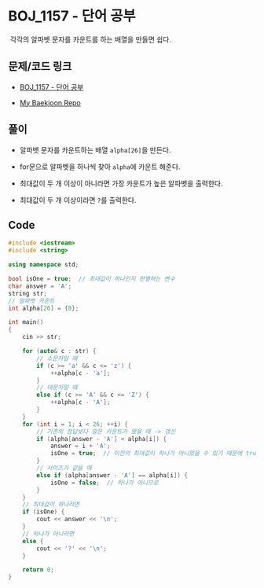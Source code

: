 # BOJ_1157 - 단어 공부

&nbsp;각각의 알파벳 문자를 카운트를 하는 배열을 만들면 쉽다.

## 문제/코드 링크

- [BOJ_1157 - 단어 공부](https://www.acmicpc.net/problem/1157)

- [My Baekjoon Repo](https://github.com/Meantint/Baekjoon)

## 풀이

- 알파벳 문자를 카운트하는 배열 `alpha[26]`을 만든다.

- for문으로 알파벳을 하나씩 찾아 `alpha`에 카운트 해준다.

- 최대값이 두 개 이상이 아니라면 가장 카운트가 높은 알파벳을 출력한다.

- 최대값이 두 개 이상이라면 `?`를 출력한다.

## Code

```cpp
#include <iostream>
#include <string>

using namespace std;

bool isOne = true;  // 최대값이 하나인지 판별하는 변수
char answer = 'A';
string str;
// 알파벳 카운트
int alpha[26] = {0};

int main()
{
    cin >> str;

    for (auto& c : str) {
        // 소문자일 때
        if (c >= 'a' && c <= 'z') {
            ++alpha[c - 'a'];
        }
        // 대문자일 때
        else if (c >= 'A' && c <= 'Z') {
            ++alpha[c - 'A'];
        }
    }
    for (int i = 1; i < 26; ++i) {
        // 기존의 정답보다 많은 카운트가 됐을 때 -> 갱신
        if (alpha[answer - 'A'] < alpha[i]) {
            answer = i + 'A';
            isOne = true;  // 이전의 최대값이 하나가 아니었을 수 있기 때문에 true로 바꿔준다.
        }
        // 사이즈가 같을 때
        else if (alpha[answer - 'A'] == alpha[i]) {
            isOne = false;  // 하나가 아니므로
        }
    }
    // 최대값이 하나라면
    if (isOne) {
        cout << answer << '\n';
    }
    // 하나가 아니라면
    else {
        cout << '?' << '\n';
    }

    return 0;
}
```
